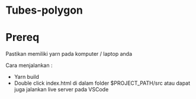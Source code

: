# Tubes-polygon

# Prereq
Pastikan memiliki yarn pada komputer / laptop anda

Cara menjalankan :
- Yarn build
- Double click index.html di dalam folder $PROJECT_PATH/src atau dapat juga jalankan live server pada VSCode 
